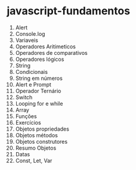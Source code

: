 # javascript-fundamentos
1. Alert
2. Console.log 
3. Variaveis
4. Operadores Aritimeticos
5. Operadores de comparativos
6. Operadores lógicos
7. String
8. Condicionais
9. String em números
10. Alert e Prompt
11. Operador Ternário
12. Switch 
13. Looping for e while 
14. Array
15. Funções
16. Exercícios
17. Objetos propriedades 
18. Objetos métodos
19. Objetos construtores
20. Resumo Objetos
21. Datas
22. Const, Let, Var
